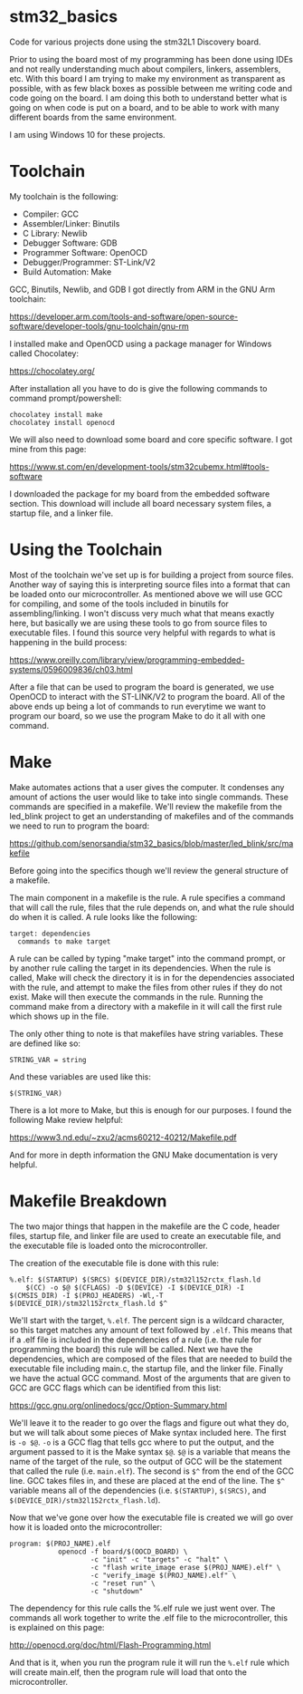 # stm32_basics
Code for various projects done using the stm32L1 Discovery board. 

Prior to using the board most of my programming has been done using IDEs and not really understanding much about compilers, linkers, assemblers, etc. With this board I am trying to make my environment as transparent as possible, with as few black boxes as possible between me writing code and code going on the board. I am doing this both to understand better what is going on when code is put on a board, and to be able to work with many different boards from the same environment. 

I am using Windows 10 for these projects.

# Toolchain
My toolchain is the following:
* Compiler: GCC
* Assembler/Linker: Binutils
* C Library: Newlib
* Debugger Software: GDB
* Programmer Software: OpenOCD
* Debugger/Programmer: ST-Link/V2
* Build Automation: Make

GCC, Binutils, Newlib, and GDB I got directly from ARM in the GNU Arm toolchain:

https://developer.arm.com/tools-and-software/open-source-software/developer-tools/gnu-toolchain/gnu-rm

I installed make and OpenOCD using a package manager for Windows called Chocolatey:

https://chocolatey.org/

After installation all you have to do is give the following commands to command prompt/powershell:
```
chocolatey install make
chocolatey install openocd
```
We will also need to download some board and core specific software. I got mine from this page:

https://www.st.com/en/development-tools/stm32cubemx.html#tools-software

I downloaded the package for my board from the embedded software section. This download will include all board necessary system files, a startup file, and a linker file.

# Using the Toolchain
Most of the toolchain we've set up is for building a project from source files. Another way of saying this is interpreting source files into a format that can be loaded onto our microcontroller. As mentioned above we will use GCC for compiling, and some of the tools included in binutils for assembling/linking. I won't discuss very much what that means exactly here, but basically we are using these tools to go from source files to executable files. I found this source very helpful with regards to what is happening in the build process:

https://www.oreilly.com/library/view/programming-embedded-systems/0596009836/ch03.html

After a file that can be used to program the board is generated, we use OpenOCD to interact with the ST-LINK/V2 to program the board. All of the above ends up being a lot of commands to run everytime we want to program our board, so we use the program Make to do it all with one command.

# Make
Make automates actions that a user gives the computer. It condenses any amount of actions the user would like to take into single commands. These commands are specified in a makefile. We'll review the makefile from the led_blink project to get an understanding of makefiles and of the commands we need to run to program the board:

https://github.com/senorsandia/stm32_basics/blob/master/led_blink/src/makefile

Before going into the specifics though we'll review the general structure of a makefile.

The main component in a makefile is the rule. A rule specifies a command that will call the rule, files that the rule depends on, and what the rule should do when it is called. A rule looks like the following:
```
target: dependencies
  commands to make target
```
A rule can be called by typing "make target" into the command prompt, or by another rule calling the target in its dependencies. When the rule is called, Make will check the directory it is in for the dependencies associated with the rule, and attempt to make the files from other rules if they do not exist. Make will then execute the commands in the rule. Running the command make from a directory with a makefile in it will call the first rule which shows up in the file.

The only other thing to note is that makefiles have string variables. These are defined like so:

```STRING_VAR = string```

And these variables are used like this:

```$(STRING_VAR)```

There is a lot more to Make, but this is enough for our purposes. I found the following Make review helpful:

https://www3.nd.edu/~zxu2/acms60212-40212/Makefile.pdf

And for more in depth information the GNU Make documentation is very helpful.

# Makefile Breakdown

The two major things that happen in the makefile are the C code, header files, startup file, and linker file are used to create an executable file, and the executable file is loaded onto the microcontroller. 

The creation of the executable file is done with this rule:
```
%.elf: $(STARTUP) $(SRCS) $(DEVICE_DIR)/stm32l152rctx_flash.ld
	$(CC) -o $@ $(CFLAGS) -D $(DEVICE) -I $(DEVICE_DIR) -I $(CMSIS_DIR) -I $(PROJ_HEADERS) -Wl,-T $(DEVICE_DIR)/stm32l152rctx_flash.ld $^
```
We'll start with the target, ```%.elf```. The percent sign is a wildcard character, so this target matches any amount of text followed by ```.elf```. This means that if a .elf file is included in the dependencies of a rule (i.e. the rule for programming the board) this rule will be called.
Next we have the dependencies, which are composed of the files that are needed to build the executable file including main.c, the startup file, and the linker file.
Finally we have the actual GCC command. Most of the arguments that are given to GCC are GCC flags which can be identified from this list:

https://gcc.gnu.org/onlinedocs/gcc/Option-Summary.html

We'll leave it to the reader to go over the flags and figure out what they do, but we will talk about some pieces of Make syntax included here. The first is ```-o $@```. ```-o``` is a GCC flag that tells gcc where to put the output, and the argument passed to it is the Make syntax ```$@```. ```$@``` is a variable that means the name of the target of the rule, so the output of GCC will be the statement that called the rule (i.e. ```main.elf```). The second is ```$^``` from the end of the GCC line. GCC takes files in, and these are placed at the end of the line. The ```$^``` variable means all of the dependencies (i.e. ```$(STARTUP)```, ```$(SRCS)```, and ```$(DEVICE_DIR)/stm32l152rctx_flash.ld```).

Now that we've gone over how the executable file is created we will go over how it is loaded onto the microcontroller:
```
program: $(PROJ_NAME).elf
			openocd -f board/$(OOCD_BOARD) \
					-c "init" -c "targets" -c "halt" \
					-c "flash write_image erase $(PROJ_NAME).elf" \
					-c "verify_image $(PROJ_NAME).elf" \
					-c "reset run" \
					-c "shutdown"
```
The dependency for this rule calls the %.elf rule we just went over. The commands all work together to write the .elf file to the microcontroller, this is explained on this page:

http://openocd.org/doc/html/Flash-Programming.html

And that is it, when you run the program rule it will run the ```%.elf``` rule which will create main.elf, then the program rule will load that onto the microcontroller.
